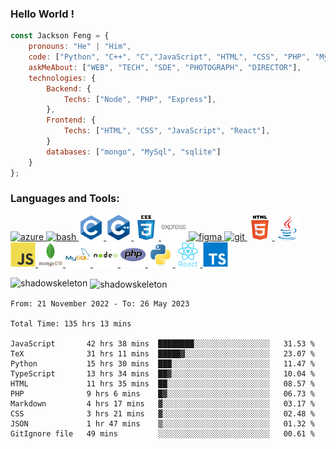 ### Hello World !
```javascript
const Jackson Feng = {
    pronouns: "He" | "Him",
    code: ["Python", "C++", "C","JavaScript", "HTML", "CSS", "PHP", "MySQL"],
    askMeAbout: ["WEB", "TECH", "SDE", "PHOTOGRAPH", "DIRECTOR"],
    technologies: {
        Backend: {
            Techs: ["Node", "PHP", "Express"],
        },
        Frontend: {
            Techs: ["HTML", "CSS", "JavaScript", "React"],
        }
        databases: ["mongo", "MySql", "sqlite"]
    }
};
```
<h3 align="left">Languages and Tools:</h3>
<p align="left"> <a href="https://azure.microsoft.com/en-in/" target="_blank" rel="noreferrer"> <img src="https://www.vectorlogo.zone/logos/microsoft_azure/microsoft_azure-icon.svg" alt="azure" width="40" height="40"/> </a> <a href="https://www.gnu.org/software/bash/" target="_blank" rel="noreferrer"> <img src="https://www.vectorlogo.zone/logos/gnu_bash/gnu_bash-icon.svg" alt="bash" width="40" height="40"/> </a> <a href="https://www.cprogramming.com/" target="_blank" rel="noreferrer"> <img src="https://raw.githubusercontent.com/devicons/devicon/master/icons/c/c-original.svg" alt="c" width="40" height="40"/> </a> <a href="https://www.w3schools.com/cpp/" target="_blank" rel="noreferrer"> <img src="https://raw.githubusercontent.com/devicons/devicon/master/icons/cplusplus/cplusplus-original.svg" alt="cplusplus" width="40" height="40"/> </a> <a href="https://www.w3schools.com/css/" target="_blank" rel="noreferrer"> <img src="https://raw.githubusercontent.com/devicons/devicon/master/icons/css3/css3-original-wordmark.svg" alt="css3" width="40" height="40"/> </a> <a href="https://expressjs.com" target="_blank" rel="noreferrer"> <img src="https://raw.githubusercontent.com/devicons/devicon/master/icons/express/express-original-wordmark.svg" alt="express" width="40" height="40"/> </a> <a href="https://www.figma.com/" target="_blank" rel="noreferrer"> <img src="https://www.vectorlogo.zone/logos/figma/figma-icon.svg" alt="figma" width="40" height="40"/> </a> <a href="https://git-scm.com/" target="_blank" rel="noreferrer"> <img src="https://www.vectorlogo.zone/logos/git-scm/git-scm-icon.svg" alt="git" width="40" height="40"/> </a> <a href="https://www.w3.org/html/" target="_blank" rel="noreferrer"> <img src="https://raw.githubusercontent.com/devicons/devicon/master/icons/html5/html5-original-wordmark.svg" alt="html5" width="40" height="40"/> </a> <a href="https://www.java.com" target="_blank" rel="noreferrer"> <img src="https://raw.githubusercontent.com/devicons/devicon/master/icons/java/java-original.svg" alt="java" width="40" height="40"/> </a> <a href="https://developer.mozilla.org/en-US/docs/Web/JavaScript" target="_blank" rel="noreferrer"> <img src="https://raw.githubusercontent.com/devicons/devicon/master/icons/javascript/javascript-original.svg" alt="javascript" width="40" height="40"/> </a> <a href="https://www.mongodb.com/" target="_blank" rel="noreferrer"> <img src="https://raw.githubusercontent.com/devicons/devicon/master/icons/mongodb/mongodb-original-wordmark.svg" alt="mongodb" width="40" height="40"/> </a> <a href="https://www.mysql.com/" target="_blank" rel="noreferrer"> <img src="https://raw.githubusercontent.com/devicons/devicon/master/icons/mysql/mysql-original-wordmark.svg" alt="mysql" width="40" height="40"/> </a> <a href="https://nodejs.org" target="_blank" rel="noreferrer"> <img src="https://raw.githubusercontent.com/devicons/devicon/master/icons/nodejs/nodejs-original-wordmark.svg" alt="nodejs" width="40" height="40"/> </a> <a href="https://www.php.net" target="_blank" rel="noreferrer"> <img src="https://raw.githubusercontent.com/devicons/devicon/master/icons/php/php-original.svg" alt="php" width="40" height="40"/> </a> <a href="https://www.python.org" target="_blank" rel="noreferrer"> <img src="https://raw.githubusercontent.com/devicons/devicon/master/icons/python/python-original.svg" alt="python" width="40" height="40"/> </a> <a href="https://reactjs.org/" target="_blank" rel="noreferrer"> <img src="https://raw.githubusercontent.com/devicons/devicon/master/icons/react/react-original-wordmark.svg" alt="react" width="40" height="40"/> </a> <a href="https://www.typescriptlang.org/" target="_blank" rel="noreferrer"> <img src="https://raw.githubusercontent.com/devicons/devicon/master/icons/typescript/typescript-original.svg" alt="typescript" width="40" height="40"/> </a> </p>

<p><img align="left" src="https://github-readme-stats.vercel.app/api/top-langs?username=shadowskeleton&show_icons=true&locale=en&layout=compact" alt="shadowskeleton" /></p>

<p>&nbsp;<img align="center" src="https://github-readme-stats.vercel.app/api?username=shadowskeleton&show_icons=true&locale=en" alt="shadowskeleton" /></p>



<!--START_SECTION:waka-->

```text
From: 21 November 2022 - To: 26 May 2023

Total Time: 135 hrs 13 mins

JavaScript       42 hrs 38 mins  ████████░░░░░░░░░░░░░░░░░   31.53 %
TeX              31 hrs 11 mins  █████▓░░░░░░░░░░░░░░░░░░░   23.07 %
Python           15 hrs 30 mins  ███░░░░░░░░░░░░░░░░░░░░░░   11.47 %
TypeScript       13 hrs 34 mins  ██▓░░░░░░░░░░░░░░░░░░░░░░   10.04 %
HTML             11 hrs 35 mins  ██░░░░░░░░░░░░░░░░░░░░░░░   08.57 %
PHP              9 hrs 6 mins    █▓░░░░░░░░░░░░░░░░░░░░░░░   06.73 %
Markdown         4 hrs 17 mins   ▓░░░░░░░░░░░░░░░░░░░░░░░░   03.17 %
CSS              3 hrs 21 mins   ▓░░░░░░░░░░░░░░░░░░░░░░░░   02.48 %
JSON             1 hr 47 mins    ▒░░░░░░░░░░░░░░░░░░░░░░░░   01.32 %
GitIgnore file   49 mins         ░░░░░░░░░░░░░░░░░░░░░░░░░   00.61 %
```

<!--END_SECTION:waka-->

